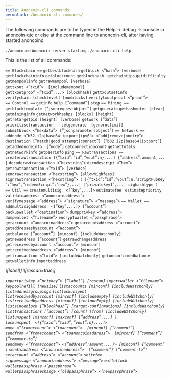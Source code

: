 ```yaml
---
title: Anoncoin-cli commands
permalink: /Anoncoin-cli_commands/
---
```


The following commands are to be typed in the Help -&gt; debug -&gt; console in anoncoin-qtc or else at the command line to anoncoin-cli, after having started anoncoind

`./anoncoind`
`Anoncoin server starting`
`./anoncoin-cli help`

This is the list of all commands:

`== Blockchain ==`
`getbestblockhash`
`getblock <`“`hash`”`> [verbose]`
`getblockchaininfo`
`getblockcount`
`getblockhash `<index>
`getchaintips`
`getdifficulty`
`getmempoolinfo`
`getrawmempool [verbose]`
`gettxout <`“`txid`”`> `<n>` [includemempool]`
`gettxoutproof <`“`txid`”`,...> [blockhash]`
`gettxoutsetinfo`
`verifychain [checklevel] [numblocks]`
`verifytxoutproof <`“`proof`”`>`
`== Control ==`
`getinfo`
`help [`“`command`”`]`
`stop`
`== Mining ==`
`getblocktemplate [`“`jsonrequestobject`”`]`
`getgenerate`
`gethashmeter [clear]`
`getmininginfo`
`getnetworkhashps [blocks] [height]`
`getretargetpid [height] [verbose]`
`getwork [`“`data`”`]`
`prioritisetransaction `<txid>` `<priority delta>` `<fee delta>
`setgenerate `<generate>` [genproclimit]`
`submitblock <`“`hexdata`”`> [`“`jsonparametersobject`”`]`
`== Network ==`
`addnode <`“`b32.i2p|base64|ip:port|ipv6`”`> <`“`add|remove|onetry`”`>`
`destination [`“`match|good|attempt|connect`”`] [`“`b32.i2p|base64|ip:port`”`]`
`getaddednodeinfo `<dns>` [`“`node`”`]`
`getconnectioncount`
`getnettotals`
`getnetworkinfo`
`getpeerinfo`
`ping`
`== Rawtransactions ==`
`createrawtransaction [{`“`txid`”`:`“`id`”`,`“`vout`”`:n},...] {`“`address`”`:amount,...}`
`decoderawtransaction <`“`hexstring`”`>`
`decodescript <`“`hex`”`>`
`getrawtransaction <`“`txid`”`> [verbose]`
`sendrawtransaction <`“`hexstring`”`> [allowhighfees]`
`signrawtransaction <`“`hexstring`”`> ( [{`“`txid`”`:`“`id`”`,`“`vout`”`:n,`“`scriptPubKey`”`:`“`hex`”`,`“`redeemScript`”`:`“`hex`”`},...] [`“`privatekey1`”`,...] sighashtype )`
`== Util ==`
`createmultisig `<nrequired>` <[`“`key`”`,...]>`
`estimatefee `<nblocks>
`estimatepriority `<nblocks>
`validateaddress <`“`anoncoinaddress`”`>`
`verifymessage <`“`address`”`> <`“`signature`”`> <`“`message`”`>`
`== Wallet ==`
`addmultisigaddress `<nrequired>` <[`“`key`”`,...]> [`“`account`”`]`
`backupwallet <`“`destination`”`>`
`dumpprivkey <`“`address`”`>`
`dumpwallet <`“`filename`”`>`
`encryptwallet <`“`passphrase`”`>`
`getaccount <`“`anoncoinaddress`”`>`
`getaccountaddress <`“`account`”`>`
`getaddressesbyaccount <`“`account`”`>`
`getbalance [`“`account`”`] [minconf] [includeWatchonly]`
`getnewaddress [`“`account`”`]`
`getrawchangeaddress`
`getreceivedbyaccount <`“`account`”`> [minconf]`
`getreceivedbyaddress <`“`address`”`> [minconf]`
`gettransaction <`“`txid`”`> [includeWatchonly]`
`getunconfirmedbalance`
`getwalletinfo`
`importaddress `

<address>
\[label\] \[rescan=true\]

`importprivkey <`“`privkey`”`> [`“`label`”`] [rescan]`
`importwallet <`“`filename`”`> `
`keypoolrefill [newsize]`
`listaccounts [minconf] [includeWatchonly]`
`listaddressgroupings`
`listlockunspent`
`listreceivedbyaccount [minconf] [includeempty] [includeWatchonly]`
`listreceivedbyaddress [minconf] [includeEmpty] [includeWatchonly]`
`listsinceblock [`“`blockhash`”`] [target-confirmations] [includeWatchonly]`
`listtransactions [`“`account`”`] [count] [from] [includeWatchonly]`
`listunspent [minconf] [maxconf] [`“`address`”`,...] )`
`lockunspent `<unlock>` <[{`“`txid`”`:`“`txid`”`,`“`vout`”`:n},...]>`
`move <`“`fromaccount`”`> <`“`toaccount`”`> `<amount>` [minconf] [`“`comment`”`]`
`sendfrom <`“`fromaccount`”`> <`“`toanoncoinaddress`”`> `<amount>` [minconf] [`“`comment`”`] [`“`comment-to`”`]`
`sendmany <`“`fromaccount`”`> <{`“`address`”`:amount,...}> [minconf] [`“`comment`”`]`
`sendtoaddress <`“`anoncoinaddress`”`> `<amount>` [`“`comment`”`] [`“`comment-to`”`]`
`setaccount <`“`address`”`> <`“`account`”`>`
`settxfee `<amount>
`signmessage <`“`anoncoinaddress`”`> <`“`message`”`>`
`walletlock`
`walletpassphrase <`“`passphrase`”`> `<timeout>
`walletpassphrasechange <`“`oldpassphrase`”`> <`“`newpassphrase`”`>`